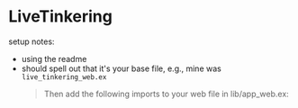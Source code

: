 # LiveTinkering

setup notes:

* using the readme
* should spell out that it's your base file, e.g., mine was `live_tinkering_web.ex`
    > Then add the following imports to your web file in lib/app_web.ex:

